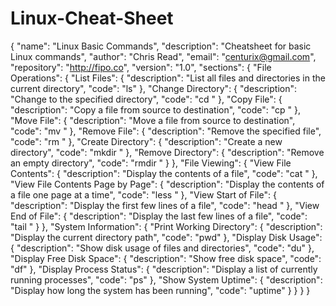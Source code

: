 # Linux-Cheat-Sheet
{
	"name": "Linux Basic Commands",
	"description": "Cheatsheet for basic Linux commands",
	"author": "Chris Read",
	"email": "centurix@gmail.com",
	"repository": "http://fipo.co",
	"version": "1.0",
	"sections": {
		"File Operations": {
			"List Files": {
				"description": "List all files and directories in the current directory",
				"code": "ls"
			},
			"Change Directory": {
				"description": "Change to the specified directory",
				"code": "cd <directory>"
			},
			"Copy File": {
				"description": "Copy a file from source to destination",
				"code": "cp <source> <destination>"
			},
			"Move File": {
				"description": "Move a file from source to destination",
				"code": "mv <source> <destination>"
			},
			"Remove File": {
				"description": "Remove the specified file",
				"code": "rm <file>"
			},
			"Create Directory": {
				"description": "Create a new directory",
				"code": "mkdir <directory>"
			},
			"Remove Directory": {
				"description": "Remove an empty directory",
				"code": "rmdir <directory>"
			}
		},
		"File Viewing": {
			"View File Contents": {
				"description": "Display the contents of a file",
				"code": "cat <file>"
			},
			"View File Contents Page by Page": {
				"description": "Display the contents of a file one page at a time",
				"code": "less <file>"
			},
			"View Start of File": {
				"description": "Display the first few lines of a file",
				"code": "head <file>"
			},
			"View End of File": {
				"description": "Display the last few lines of a file",
				"code": "tail <file>"
			}
		},
		"System Information": {
			"Print Working Directory": {
				"description": "Display the current directory path",
				"code": "pwd"
			},
			"Display Disk Usage": {
				"description": "Show disk usage of files and directories",
				"code": "du"
			},
			"Display Free Disk Space": {
				"description": "Show free disk space",
				"code": "df"
			},
			"Display Process Status": {
				"description": "Display a list of currently running processes",
				"code": "ps"
			},
			"Show System Uptime": {
				"description": "Display how long the system has been running",
				"code": "uptime"
			}
		}
	}
}
